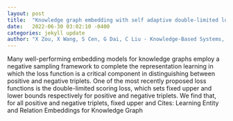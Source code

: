 ```yaml
---
layout: post
title:  "Knowledge graph embedding with self adaptive double-limited loss"
date:   2022-06-30 03:02:10 -0400
categories: jekyll update
author: "X Zou, X Wang, S Cen, G Dai, C Liu - Knowledge-Based Systems, 2022"
---
```

Many well-performing embedding models for knowledge graphs employ a negative sampling framework to complete the representation learning in which the loss function is a critical component in distinguishing between positive and negative triplets. One of the most recently proposed loss functions is the double-limited scoring loss, which sets fixed upper and lower bounds respectively for positive and negative triplets. We find that, for all positive and negative triplets, fixed upper and 
Cites: Learning Entity and Relation Embeddings for Knowledge Graph